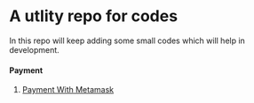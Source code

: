 # A utlity repo for codes
In this repo will keep adding some small codes which will help in development.

#### Payment
1. [Payment With Metamask](Payment/metamask/README.md) 